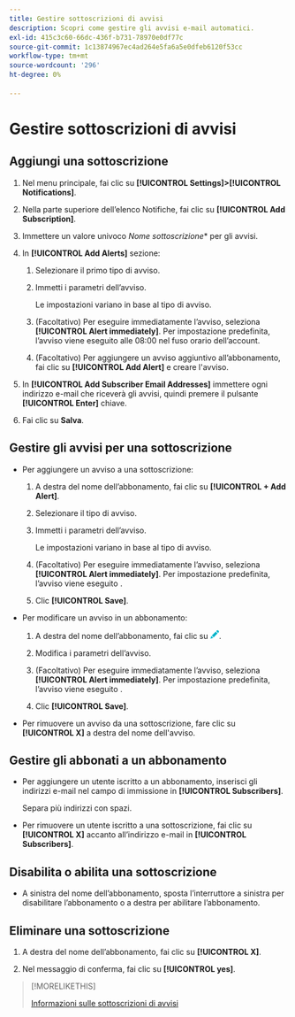 ```yaml
---
title: Gestire sottoscrizioni di avvisi
description: Scopri come gestire gli avvisi e-mail automatici.
exl-id: 415c3c60-66dc-436f-b731-78970e0df77c
source-git-commit: 1c13874967ec4ad264e5fa6a5e0dfeb6120f53cc
workflow-type: tm+mt
source-wordcount: '296'
ht-degree: 0%

---
```


# Gestire sottoscrizioni di avvisi

## Aggiungi una sottoscrizione

1. Nel menu principale, fai clic su **[!UICONTROL Settings]>[!UICONTROL Notifications]**.

1. Nella parte superiore dell’elenco Notifiche, fai clic su **[!UICONTROL Add Subscription]**.

1. Immettere un valore univoco *Nome sottoscrizione** per gli avvisi.

1. In **[!UICONTROL Add Alerts]** sezione:

   1. Selezionare il primo tipo di avviso.

   1. Immetti i parametri dell’avviso.

      Le impostazioni variano in base al tipo di avviso.

   1. (Facoltativo) Per eseguire immediatamente l’avviso, seleziona **[!UICONTROL Alert immediately]**. Per impostazione predefinita, l’avviso viene eseguito alle 08:00 nel fuso orario dell’account.

   1. (Facoltativo) Per aggiungere un avviso aggiuntivo all’abbonamento, fai clic su **[!UICONTROL Add Alert]** e creare l&#39;avviso.

1. In **[!UICONTROL Add Subscriber Email Addresses]** immettere ogni indirizzo e-mail che riceverà gli avvisi, quindi premere il pulsante **[!UICONTROL Enter]** chiave.

1. Fai clic su **Salva**.

## Gestire gli avvisi per una sottoscrizione

* Per aggiungere un avviso a una sottoscrizione:

   1. A destra del nome dell’abbonamento, fai clic su **[!UICONTROL + Add Alert]**.

   1. Selezionare il tipo di avviso.

   1. Immetti i parametri dell’avviso.

      Le impostazioni variano in base al tipo di avviso.

   1. (Facoltativo) Per eseguire immediatamente l’avviso, seleziona **[!UICONTROL Alert immediately]**. Per impostazione predefinita, l’avviso viene eseguito <!-- at what time? -->.

   1. Clic **[!UICONTROL Save]**.

* Per modificare un avviso in un abbonamento:

   1. A destra del nome dell’abbonamento, fai clic su ![Modifica](/help/dsp/assets/edit.png).

   1. Modifica i parametri dell’avviso.

   1. (Facoltativo) Per eseguire immediatamente l’avviso, seleziona **[!UICONTROL Alert immediately]**. Per impostazione predefinita, l’avviso viene eseguito <!-- at what time? -->.

   1. Clic **[!UICONTROL Save]**.

* Per rimuovere un avviso da una sottoscrizione, fare clic su **[!UICONTROL X]** a destra del nome dell&#39;avviso.

## Gestire gli abbonati a un abbonamento

* Per aggiungere un utente iscritto a un abbonamento, inserisci gli indirizzi e-mail nel campo di immissione in **[!UICONTROL Subscribers]**.

   Separa più indirizzi con spazi.

* Per rimuovere un utente iscritto a una sottoscrizione, fai clic su **[!UICONTROL X]** accanto all’indirizzo e-mail in **[!UICONTROL Subscribers]**.

## Disabilita o abilita una sottoscrizione

* A sinistra del nome dell’abbonamento, sposta l’interruttore a sinistra per disabilitare l’abbonamento o a destra per abilitare l’abbonamento.

## Eliminare una sottoscrizione

1. A destra del nome dell’abbonamento, fai clic su **[!UICONTROL X]**.

1. Nel messaggio di conferma, fai clic su **[!UICONTROL yes]**.

>[!MORELIKETHIS]
>
>[Informazioni sulle sottoscrizioni di avvisi](alerts-about.md)
